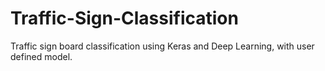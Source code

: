 # Traffic-Sign-Classification
Traffic sign board classification using Keras and Deep Learning, with user defined model.
